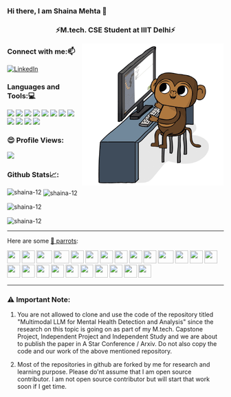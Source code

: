 ### Hi there, I am Shaina Mehta 👋 

<h3 align="center">⚡M.tech. CSE Student at IIIT Delhi⚡</h3>

<img src='https://github.com/keshavsingh4522/keshavsingh4522/blob/master/Assets/Monkey_Kid_Coding.gif' align='right'/>

<h3 align="left">Connect with me:📫</h3>
<p align="left">


 <a href="https://www.linkedin.com/in/shaina-mehta-9319aa1a8/">
  <img
    alt="LinkedIn"
    src="https://img.shields.io/badge/LinkedIn-0A66C2?logo=LinkedIn&logoColor=white&style=for-the-badge"
  />
</a>

<h3 align="left">Languages and Tools:💻</h3>

<p>
<img src="https://img.shields.io/badge/Anaconda-%2344A833.svg?style=for-the-badge&logo=anaconda&logoColor=white"/>
<img src ="https://img.shields.io/badge/opencv-%23white.svg?style=for-the-badge&logo=opencv&logoColor=white"/>
<img src="https://img.shields.io/badge/jupyter-%23FA0F00.svg?style=for-the-badge&logo=jupyter&logoColor=white"/>
<img src="https://img.shields.io/badge/Spyder-838485?style=for-the-badge&logo=spyder%20ide&logoColor=maroon"/>
<img src="https://img.shields.io/badge/Visual%20Studio%20Code-0078d7.svg?style=for-the-badge&logo=visual-studio-code&logoColor=white"/>
<img src="https://img.shields.io/badge/c++-%2300599C.svg?style=for-the-badge&logo=c%2B%2B&logoColor=white"/>
<img src="https://img.shields.io/badge/python-3670A0?style=for-the-badge&logo=python&logoColor=ffdd54"/>
<img src="https://img.shields.io/badge/PyTorch-%23EE4C2C.svg?style=for-the-badge&logo=PyTorch&logoColor=white"/>
<img src="https://img.shields.io/badge/scikit--learn-%23F7931E.svg?style=for-the-badge&logo=scikit-learn&logoColor=white"/>
<img src="https://img.shields.io/badge/github-%23121011.svg?style=for-the-badge&logo=github&logoColor=white"/>
<img src="https://img.shields.io/badge/Google Colab-F9AB00?style=for-the-badge&logo=Google-Colab&logoColor=white"/>
<img src="https://img.shields.io/badge/Canva-%2300C4CC.svg?style=for-the-badge&logo=Canva&logoColor=white"/>
 
 ### 😍 Profile Views:

<img width="20%" src="https://profile-counter.glitch.me/{shaina-12}/count.svg" /> 

 
<h3 align="left">Github Stats📈:</h3>
<p><img align="left" src="https://github-readme-stats.vercel.app/api/top-langs?username=shaina-12&show_icons=true&locale=en&layout=compact" alt="shaina-12" /></p>


<p>&nbsp;<img align="center" src="https://github-readme-stats.vercel.app/api?username=shaina-12&show_icons=true&locale=en" alt="shaina-12" /></p>

<p><img align="center" src="https://github-readme-streak-stats.herokuapp.com/?user=shaina-12&" alt="shaina-12" /></p>

<p><img align="center" src="https://github-profile-trophy.vercel.app/?username=shaina-12&" alt="shaina-12" /></p>

<hr>

Here are some [🦜 parrots](https://cultofthepartyparrot.com):

<div>
    <img src="https://cultofthepartyparrot.com/parrots/hd/githubparrot.gif" width="30" height="30"/>
    <img src="https://cultofthepartyparrot.com/flags/hd/indiaparrot.gif" width="30" height="30"/>
    <img src="https://cultofthepartyparrot.com/parrots/asyncparrot.gif" width="36" height="30"/>
    <img src="https://cultofthepartyparrot.com/parrots/hd/ultrafastparrot.gif" width="36" height="30"/>
    <img src="https://cultofthepartyparrot.com/parrots/hd/60fpsparrot.gif" width="30" height="30"/>
    <img src="https://cultofthepartyparrot.com/parrots/hd/jumpingparrot.gif" width="30" height="30"/>
    <img src="https://cultofthepartyparrot.com/parrots/hd/opensourceparrot.gif" width="30" height="30"/>
    <img src="https://cultofthepartyparrot.com/parrots/hd/dealwithitnowparrot.gif" width="30" height="30"/>
    <img src="https://cultofthepartyparrot.com/parrots/hd/hypnoparrotlight.gif" width="30" height="30"/>
    <img src="https://cultofthepartyparrot.com/parrots/databaseparrot.gif" width="30" height="30"/>
    <img src="https://cultofthepartyparrot.com/parrots/fixparrot.gif" width="36" height="30"/>
    <img src="https://cultofthepartyparrot.com/parrots/hd/laptop_parrot.gif" width="30" height="30"/>
    <img src="https://cultofthepartyparrot.com/parrots/hd/spinningparrot.gif" width="30" height="30"/>
    <img src="https://cultofthepartyparrot.com/parrots/hd/levitationparrot.gif" width="30" height="30"/>
    <img src="https://cultofthepartyparrot.com/parrots/hd/meldparrot.gif" width="30" height="30"/>
    <img src="https://cultofthepartyparrot.com/parrots/slomoparrot.gif" width="30" height="30"/>
    <img src="https://cultofthepartyparrot.com/parrots/hd/moonwalkingparrot.gif" width="30" height="30"/>
    <img src="https://cultofthepartyparrot.com/parrots/hd/stableparrot.gif" width="30" height="30"/>
    <img src="https://cultofthepartyparrot.com/parrots/hd/scienceparrot.gif" width="30" height="30"/>
    <img src="https://cultofthepartyparrot.com/parrots/hd/pirateparrot.gif" width="30" height="30"/>
    <img src="https://cultofthepartyparrot.com/parrots/hd/footballparrot.gif" width="30" height="30"/>
    <img src="https://cultofthepartyparrot.com/parrots/hd/illuminatiparrot.gif" width="30" height="30"/>
    <img src="https://cultofthepartyparrot.com/parrots/hd/hypnoparrotdark.gif" width="30" height="30"/>
    <img src="https://cultofthepartyparrot.com/parrots/hd/mustacheparrot.gif" width="30" height="30"/>
</div>

<hr>

### ⚠️ Important Note: 

1. You are not allowed to clone and use the code of the repository titled "Multimodal LLM for Mental Health Detection and Analysis" since the research on this topic is going on as part of my M.tech. Capstone Project, Independent Project and Independent Study and we are about to publish the paper in A Star Conference / Arxiv. Do not also copy the code and our work of the above mentioned repository.

2. Most of the repositories in github are forked by me for research and learning purpose. Please do'nt assume that I am open source contributor. I am not open source contributor but will start that work soon if I get time.
